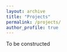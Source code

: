 ```yaml
---
layout: archive
title: "Projects"
permalink: /projects/
author_profile: true
---
```


To be constructed
